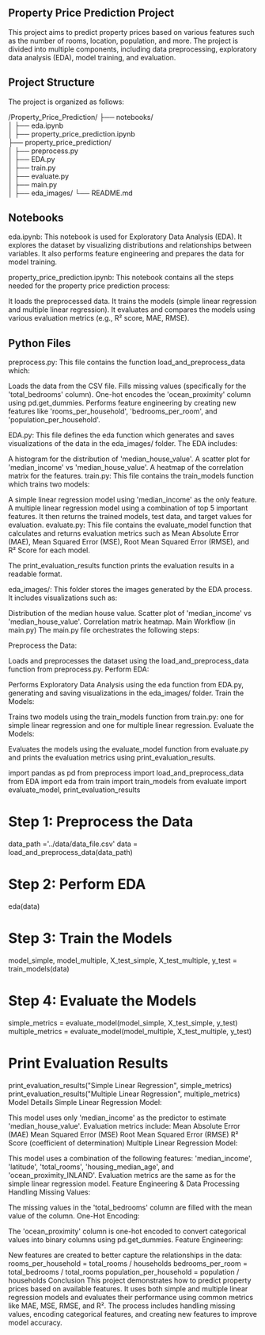 ## Property Price Prediction Project
This project aims to predict property prices based on various features such as the number of rooms, location, population, and more. The project is divided into multiple components, including data preprocessing, exploratory data analysis (EDA), model training, and evaluation.

## Project Structure
The project is organized as follows:

/Property_Price_Prediction/
├── notebooks/                                                                                                                  
│   ├── eda.ipynb                                                                                                                
│   ├── property_price_prediction.ipynb                                                                                         
├── property_price_prediction/                                                                                                  
│   ├── preprocess.py                                                                                                           
│   ├── EDA.py                                                                                                                  
│   ├── train.py                                                                                                                
│   ├── evaluate.py  
│   ├──  main.py                                                                                                               
│   ├── eda_images/                                                                                                             └── README.md                                                                                                                   
## Notebooks
eda.ipynb:
This notebook is used for Exploratory Data Analysis (EDA). It explores the dataset by visualizing distributions and relationships between variables. It also performs feature engineering and prepares the data for model training.

property_price_prediction.ipynb:
This notebook contains all the steps needed for the property price prediction process:

It loads the preprocessed data.
It trains the models (simple linear regression and multiple linear regression).
It evaluates and compares the models using various evaluation metrics (e.g., R² score, MAE, RMSE).

## Python Files
preprocess.py:
This file contains the function load_and_preprocess_data which:

Loads the data from the CSV file.
Fills missing values (specifically for the 'total_bedrooms' column).
One-hot encodes the 'ocean_proximity' column using pd.get_dummies.
Performs feature engineering by creating new features like 'rooms_per_household', 'bedrooms_per_room', and 'population_per_household'.

EDA.py:
This file defines the eda function which generates and saves visualizations of the data in the eda_images/ folder. The EDA includes:

A histogram for the distribution of 'median_house_value'.
A scatter plot for 'median_income' vs 'median_house_value'.
A heatmap of the correlation matrix for the features.
train.py:
This file contains the train_models function which trains two models:

A simple linear regression model using 'median_income' as the only feature.
A multiple linear regression model using a combination of top 5 important features. It then returns the trained models, test data, and target values for evaluation.
evaluate.py:
This file contains the evaluate_model function that calculates and returns evaluation metrics such as Mean Absolute Error (MAE), Mean Squared Error (MSE), Root Mean Squared Error (RMSE), and R² Score for each model.

The print_evaluation_results function prints the evaluation results in a readable format.

eda_images/:
This folder stores the images generated by the EDA process. It includes visualizations such as:

Distribution of the median house value.
Scatter plot of 'median_income' vs 'median_house_value'.
Correlation matrix heatmap.
Main Workflow (in main.py)
The main.py file orchestrates the following steps:

Preprocess the Data:

Loads and preprocesses the dataset using the load_and_preprocess_data function from preprocess.py.
Perform EDA:

Performs Exploratory Data Analysis using the eda function from EDA.py, generating and saving visualizations in the eda_images/ folder.
Train the Models:

Trains two models using the train_models function from train.py: one for simple linear regression and one for multiple linear regression.
Evaluate the Models:

Evaluates the models using the evaluate_model function from evaluate.py and prints the evaluation metrics using print_evaluation_results.

import pandas as pd
from preprocess import load_and_preprocess_data
from EDA import eda
from train import train_models
from evaluate import evaluate_model, print_evaluation_results

# Step 1: Preprocess the Data
data_path ='../data/data_file.csv'
data = load_and_preprocess_data(data_path)

# Step 2: Perform EDA
eda(data)

# Step 3: Train the Models
model_simple, model_multiple, X_test_simple, X_test_multiple, y_test = train_models(data)

# Step 4: Evaluate the Models
simple_metrics = evaluate_model(model_simple, X_test_simple, y_test)
multiple_metrics = evaluate_model(model_multiple, X_test_multiple, y_test)

# Print Evaluation Results
print_evaluation_results("Simple Linear Regression", simple_metrics)
print_evaluation_results("Multiple Linear Regression", multiple_metrics)
Model Details
Simple Linear Regression Model:

This model uses only 'median_income' as the predictor to estimate 'median_house_value'.
Evaluation metrics include:
Mean Absolute Error (MAE)
Mean Squared Error (MSE)
Root Mean Squared Error (RMSE)
R² Score (coefficient of determination)
Multiple Linear Regression Model:

This model uses a combination of the following features: 'median_income', 'latitude', 'total_rooms', 'housing_median_age', and 'ocean_proximity_INLAND'.
Evaluation metrics are the same as for the simple linear regression model.
Feature Engineering & Data Processing
Handling Missing Values:

The missing values in the 'total_bedrooms' column are filled with the mean value of the column.
One-Hot Encoding:

The 'ocean_proximity' column is one-hot encoded to convert categorical values into binary columns using pd.get_dummies.
Feature Engineering:

New features are created to better capture the relationships in the data:
rooms_per_household = total_rooms / households
bedrooms_per_room = total_bedrooms / total_rooms
population_per_household = population / households
Conclusion
This project demonstrates how to predict property prices based on available features. It uses both simple and multiple linear regression models and evaluates their performance using common metrics like MAE, MSE, RMSE, and R². The process includes handling missing values, encoding categorical features, and creating new features to improve model accuracy.

